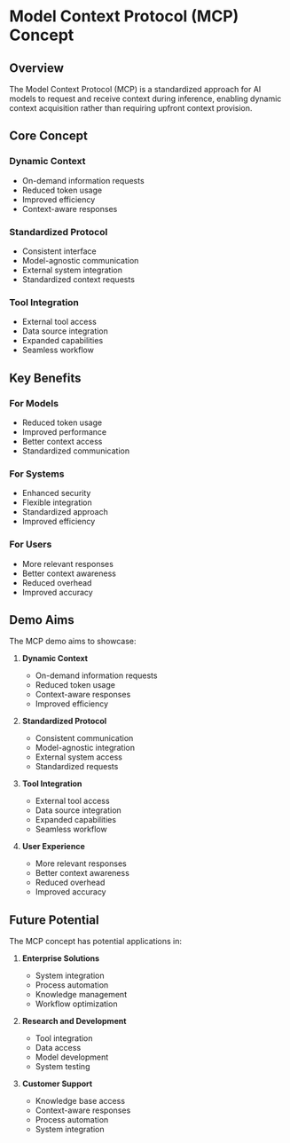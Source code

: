 # Model Context Protocol (MCP) Concept

## Overview

The Model Context Protocol (MCP) is a standardized approach for AI models to request and receive context during inference, enabling dynamic context acquisition rather than requiring upfront context provision.

## Core Concept

### Dynamic Context
- On-demand information requests
- Reduced token usage
- Improved efficiency
- Context-aware responses

### Standardized Protocol
- Consistent interface
- Model-agnostic communication
- External system integration
- Standardized context requests

### Tool Integration
- External tool access
- Data source integration
- Expanded capabilities
- Seamless workflow

## Key Benefits

### For Models
- Reduced token usage
- Improved performance
- Better context access
- Standardized communication

### For Systems
- Enhanced security
- Flexible integration
- Standardized approach
- Improved efficiency

### For Users
- More relevant responses
- Better context awareness
- Reduced overhead
- Improved accuracy

## Demo Aims

The MCP demo aims to showcase:

1. **Dynamic Context**
   - On-demand information requests
   - Reduced token usage
   - Context-aware responses
   - Improved efficiency

2. **Standardized Protocol**
   - Consistent communication
   - Model-agnostic integration
   - External system access
   - Standardized requests

3. **Tool Integration**
   - External tool access
   - Data source integration
   - Expanded capabilities
   - Seamless workflow

4. **User Experience**
   - More relevant responses
   - Better context awareness
   - Reduced overhead
   - Improved accuracy

## Future Potential

The MCP concept has potential applications in:

1. **Enterprise Solutions**
   - System integration
   - Process automation
   - Knowledge management
   - Workflow optimization

2. **Research and Development**
   - Tool integration
   - Data access
   - Model development
   - System testing

3. **Customer Support**
   - Knowledge base access
   - Context-aware responses
   - Process automation
   - System integration
